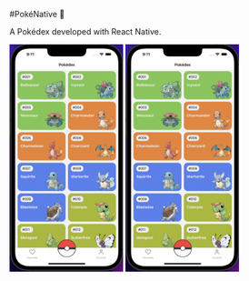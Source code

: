 #PokéNative 📱

A Pokédex developed with React Native.

<img src='readme_images/pokedex-1.png' width='200' height='400' alt='PokéNative image example' />

<img src='readme_images/pokedex-1.png' width='200' height='400' alt='PokéNative image example' />